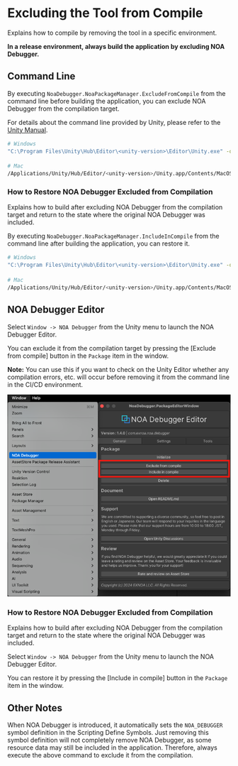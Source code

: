 # Excluding the Tool from Compile

Explains how to compile by removing the tool in a specific environment.

**In a release environment, always build the application by excluding NOA Debugger.**

## Command Line

By executing `NoaDebugger.NoaPackageManager.ExcludeFromCompile` from the command line before building the application,
you can exclude NOA Debugger from the compilation target.

For details about the command line provided by Unity, please refer to
the [Unity Manual](https://docs.unity3d.com/Manual/CommandLineArguments.html).

```Bash
# Windows
"C:\Program Files\Unity\Hub\Editor\<unity-version>\Editor\Unity.exe" -quit -batchmode -nographics -projectPath <project-path> -executeMethod NoaDebugger.NoaPackageManager.ExcludeFromCompile

# Mac
/Applications/Unity/Hub/Editor/<unity-version>/Unity.app/Contents/MacOS/Unity -quit -batchmode -nographics -projectPath <project-path> -executeMethod NoaDebugger.NoaPackageManager.ExcludeFromCompile
```

### How to Restore NOA Debugger Excluded from Compilation

Explains how to build after excluding NOA Debugger from the compilation target and return to the state where the
original NOA Debugger was included.

By executing `NoaDebugger.NoaPackageManager.IncludeInCompile` from the command line after building the application, you
can restore it.

```Bash
# Windows
"C:\Program Files\Unity\Hub\Editor\<unity-version>\Editor\Unity.exe" -quit -batchmode -nographics -projectPath <project-path> -executeMethod NoaDebugger.NoaPackageManager.IncludeInCompile

# Mac
/Applications/Unity/Hub/Editor/<unity-version>/Unity.app/Contents/MacOS/Unity -quit -batchmode -nographics -projectPath <project-path> -executeMethod NoaDebugger.NoaPackageManager.IncludeInCompile
```

## NOA Debugger Editor

Select `Window -> NOA Debugger` from the Unity menu to launch the NOA Debugger Editor.

You can exclude it from the compilation target by pressing the [Exclude from compile] button in the `Package` item in
the window.

**Note:** You can use this if you want to check on the Unity Editor whether any compilation errors, etc. will occur
before removing it from the command line in the CI/CD environment.

![noa-debugger-package-exclude-from-compile](../img/noa-debugger-package-exclude-from-compile.png)

### How to Restore NOA Debugger Excluded from Compilation

Explains how to build after excluding NOA Debugger from the compilation target and return to the state where the
original NOA Debugger was included.

Select `Window -> NOA Debugger` from the Unity menu to launch the NOA Debugger Editor.

You can restore it by pressing the [Include in compile] button in the `Package` item in the window.

## Other Notes

When NOA Debugger is introduced, it automatically sets the `NOA_DEBUGGER` symbol definition in the Scripting Define
Symbols. Just removing this symbol definition will not completely remove NOA Debugger, as some resource data may still
be included in the application. Therefore, always execute the above command to exclude it from the compilation.
